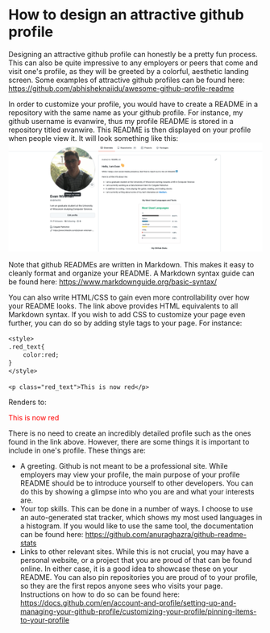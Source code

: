 # How to design an attractive github profile

Designing an attractive github profile can honestly be a pretty fun process. This can also be quite impressive to any employers or peers that come and visit one's profile, as they will be greeted by a colorful, aesthetic landing screen. Some examples of attractive github profiles can be found here: https://github.com/abhisheknaiidu/awesome-github-profile-readme

In order to customize your profile, you would have to create a README in a repository with the same name as your github profile. For instance, my github username is evanwire, thus my profile README is stored in a repository titled evanwire. This README is then displayed on your profile when people view it. It will look something like this:
![My github profile](./img1.png)

Note that github READMEs are written in Markdown. This makes it easy to cleanly format and organize your README. A Markdown syntax guide can be found here: https://www.markdownguide.org/basic-syntax/

You can also write HTML/CSS to gain even more controllability over how your README looks. The link above provides HTML equivalents to all Markdown syntax. If you wish to add CSS to customize your page even further, you can do so by adding style tags to your page. For instance:

```
<style>
.red_text{
    color:red;
}
</style>

<p class="red_text">This is now red</p>
```

Renders to:

<style>
redText{
    color:red;
}
</style>

<redText>This is now red</redText>

There is no need to create an incredibly detailed profile such as the ones found in the link above. However, there are some things it is important to include in one's profile. These things are:
* A greeting. Github is not meant to be a professional site. While employers may view your profile, the main purpose of your profile README should be to introduce yourself to other developers. You can do this by showing a glimpse into who you are and what your interests are.
* Your top skills. This can be done in a number of ways. I choose to use an auto-generated stat tracker, which shows my most used languages in a histogram. If you would like to use the same tool, the documentation can be found here: https://github.com/anuraghazra/github-readme-stats
* Links to other relevant sites. While this is not crucial, you may have a personal website, or a project that you are proud of that can be found online. In either case, it is a good idea to showcase these on your README. You can also pin repositories you are proud of to your profile, so they are the first repos anyone sees who visits your page. Instructions on how to do so can be found here: https://docs.github.com/en/account-and-profile/setting-up-and-managing-your-github-profile/customizing-your-profile/pinning-items-to-your-profile
